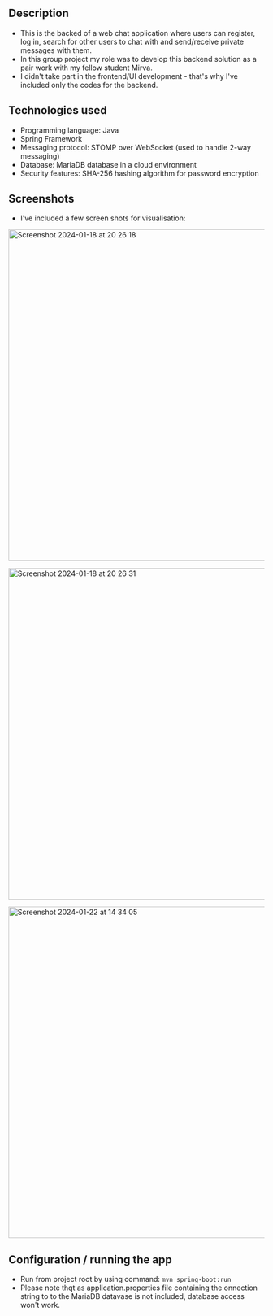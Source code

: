 ## Description
- This is the backed of a web chat application where users can register, log in, search for other users to chat with and send/receive private messages with them.<br>
- In this group project my role was to develop this backend solution as a pair work with my fellow student Mirva.<br>
- I didn't take part in the frontend/UI development - that's why I've included only the codes for the backend.

<p></p>

## Technologies used
- Programming language: Java<br>
- Spring Framework<br>
- Messaging protocol: STOMP over WebSocket (used to handle 2-way messaging)<br>
- Database: MariaDB database in a cloud environment<br>
- Security features: SHA-256 hashing algorithm for password encryption
<p></p>

## Screenshots
- I've included a few screen shots for visualisation:

<p></p>

<img width="652" alt="Screenshot 2024-01-18 at 20 26 18" src="https://github.com/satukon/Chat-App-backend/assets/113008423/389820c5-9a19-4877-af61-1963b9183682"><p>
<img width="652" alt="Screenshot 2024-01-18 at 20 26 31" src="https://github.com/satukon/Chat-App-backend/assets/113008423/0bc03901-e4fb-4634-af15-82f1d72d570a"><p>
<img width="652" alt="Screenshot 2024-01-22 at 14 34 05" src="https://github.com/satukon/Chat-App-backend/assets/113008423/a4183309-c71e-41b0-9762-5b30bd567655"><p>

## Configuration / running the app
- Run from project root by using command: ``mvn spring-boot:run``<br>
- Please note thqt as application.properties file containing the onnection string to to the MariaDB datavase is not included, database access won't work.

<p></p>
